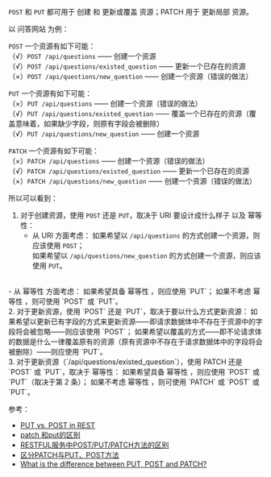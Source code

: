 
`POST` 和 `PUT` 都可用于 创建 和 更新或覆盖 资源；PATCH 用于 更新局部 资源。

以 问答网站 为例：

`POST` 一个资源有如下可能：  
（√）`POST /api/questions` —— 创建一个资源  
（√）`POST /api/questions/existed_question` —— 更新一个已存在的资源  
（×）`POST /api/questions/new_question` —— 创建一个资源（错误的做法）  

`PUT` 一个资源有如下可能：  
（×）`PUT /api/questions` —— 创建一个资源（错误的做法）  
（√）`PUT /api/questions/existed_question` —— 覆盖一个已存在的资源（覆盖意味着，如果缺少字段，则原有字段会被删除）  
（√）`PUT /api/questions/new_question` —— 创建一个资源  

`PATCH` 一个资源有如下可能：  
（×）`PATCH /api/questions` —— 创建一个资源（错误的做法）  
（√）`PATCH /api/questions/existed_question` —— 更新一个已存在的资源  
（×）`PATCH /api/questions/new_question` —— 创建一个资源（错误的做法）  

所以可以看到：  
1. 对于创建资源，使用 `POST` 还是 `PUT`，取决于 URI 要设计成什么样子 以及 幂等性：
    - 从 URI 方面考虑：
        如果希望以 `/api/questions` 的方式创建一个资源，则应该使用 `POST`；  
        如果希望以 `/api/questions/new_question` 的方式创建一个资源，则应该使用 `PUT`。  
<br>        
    - 从 幂等性 方面考虑：  
        如果希望具备 幂等性 ，则应使用 `PUT`；  
        如果不考虑 幂等性 ，则可使用 `POST` 或 `PUT`。  
<br>
2. 对于更新资源，使用 `POST` 还是 `PUT`，取决于要以什么方式更新资源：  
    如果希望以更新已有字段的方式来更新资源——即请求数据体中不存在于资源中的字段将会被忽略——则应该使用 `POST`；  
    如果希望以覆盖的方式——即不论请求体的数据是什么一律覆盖原有的资源（原有资源中不存在于请求数据体中的字段将会被删除）——则应使用 `PUT`。  
<br>
3. 对于更新资源（`/api/questions/existed_question`），使用 PATCH 还是 `POST` 或 `PUT`，取决于 幂等性：  
    如果希望具备 幂等性 ，则应使用 `POST` 或 `PUT`（取决于第 2 条）；    
    如果不考虑 幂等性 ，则可使用 `PATCH` 或 `POST` 或 `PUT`。  
    
参考：
- [PUT vs. POST in REST](https://stackoverflow.com/questions/630453/put-vs-post-in-rest)
- [patch 和put的区别](https://blog.csdn.net/mysevenyear/article/details/80674080)
- [RESTFUL服务中POST/PUT/PATCH方法的区别](https://blog.csdn.net/iefreer/article/details/10414663)
- [区分PATCH与PUT、POST方法](https://blog.csdn.net/w1859367012/article/details/49422633)
- [What is the difference between PUT, POST and PATCH?](https://stackoverflow.com/questions/31089221/what-is-the-difference-between-put-post-and-patch)
